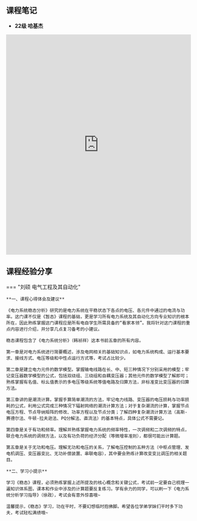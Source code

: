 ## 课程笔记

* **22级 哈基杰** 

<iframe src="http://file.eestudy-place.com/files/files/专业必修课/电气工程及其自动化/电力系统稳态分析/哈基杰电力系统稳态分析笔记.pdf" width="100%" height="600px" style="border: none;">
This browser does not support PDFs
</iframe>



## 课程经验分享


=== "刘硕 电气工程及其自动化"

    **一、课程心得体会及建议**

    ​《电力系统稳态分析》研究的是电力系统在平稳状态下各点的电压、各元件中通过的电流与功率。这门课不仅是《暂态》课程的基础，更是学习所有电力系统及其自动化方向专业知识的根本所在，因此熟练掌握这门课程应是所有电自学生所需具备的“看家本领”。我将针对这门课程的重点内容进行介绍，并分享几点复习备考的小建议。

    ​稳态课程包含了《电力系统分析》（韩祯祥）这本书前五章的所有内容。

    ​第一章是对电力系统进行简要概述，涉及电网相关的基础知识点，如电力系统构成、运行基本要求、接线方式、电压等级和中性点运行方式等，考试占比较少。

    ​第二章是建立电力元件的数学模型。掌握输电线路在长、中、短三种情况下分别采用的模型；牢记变压器数学模型的公式，包括双绕组、三绕组和自耦变压器；其他元件的数学模型了解即可；熟练掌握有名值、标幺值表示的多电压等级系统等值电路及归算方法，非标准变比变压器的归算方法。

    ​第三章讲的是潮流计算。掌握手算简单潮流的方法，牢记电力线路、变压器的电压损耗与功率损耗的公式，利用公式完成三种情况下辐射网络的潮流计算方法；对于复杂潮流的计算，掌握节点电压方程、节点导纳矩阵的修改、功率方程以及节点分类；了解四种复杂潮流计算方法（高斯-赛德尔法、牛顿-拉夫逊法、PQ分解法、直流法）的基本特点，具体公式不需要记。

    ​第四章是关于有功和频率。理解并熟练掌握电力系统的频率特性，一次调频和二次调频的特点，联合电力系统的调频方法，以及有功负荷的经济分配（等微增率准则），都很可能出计算题。

    ​第五章是关于无功和电压。理解无功和电压的关系，了解电压控制的五种方法（中枢点管理、发电机调压、变压器变比、无功补偿装置、串联电容），其中要会熟练计算改变变比调压的相关题目。

    **二、学习小提示**

    ​学习《稳态》课程，必须熟练掌握上述所提及的核心概念和关键公式，考试前一定要自己梳理一遍知识体系图，课本和作业中涉及的计算题要反复练习。学有余力的同学，可以刷一下《电力系统分析学习指导》（徐政），考试会有意外惊喜哦~

    ​温馨提示，《稳态》学习，功在平时，不要幻想临时抱佛脚。希望各位学弟学妹们平时多下功夫，考试轻松满绩哦~

    

    